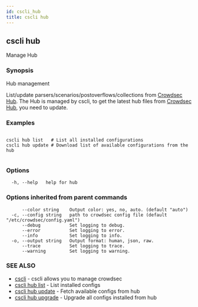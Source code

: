 ```yaml
---
id: cscli_hub
title: cscli hub
---
```

## cscli hub

Manage Hub

### Synopsis


Hub management

List/update parsers/scenarios/postoverflows/collections from [Crowdsec Hub](https://hub.crowdsec.net).
The Hub is managed by cscli, to get the latest hub files from [Crowdsec Hub](https://hub.crowdsec.net), you need to update.
		

### Examples

```

cscli hub list   # List all installed configurations
cscli hub update # Download list of available configurations from the hub
		
```

### Options

```
  -h, --help   help for hub
```

### Options inherited from parent commands

```
      --color string    Output color: yes, no, auto. (default "auto")
  -c, --config string   path to crowdsec config file (default "/etc/crowdsec/config.yaml")
      --debug           Set logging to debug.
      --error           Set logging to error.
      --info            Set logging to info.
  -o, --output string   Output format: human, json, raw.
      --trace           Set logging to trace.
      --warning         Set logging to warning.
```

### SEE ALSO

* [cscli](/cscli/cscli.md)	 - cscli allows you to manage crowdsec
* [cscli hub list](/cscli/cscli_hub_list.md)	 - List installed configs
* [cscli hub update](/cscli/cscli_hub_update.md)	 - Fetch available configs from hub
* [cscli hub upgrade](/cscli/cscli_hub_upgrade.md)	 - Upgrade all configs installed from hub


